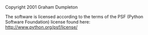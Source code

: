 Copyright 2001 Graham Dumpleton

The software is licensed according to the terms of the PSF (Python Software Foundation) license found here: http://www.python.org/psf/license/